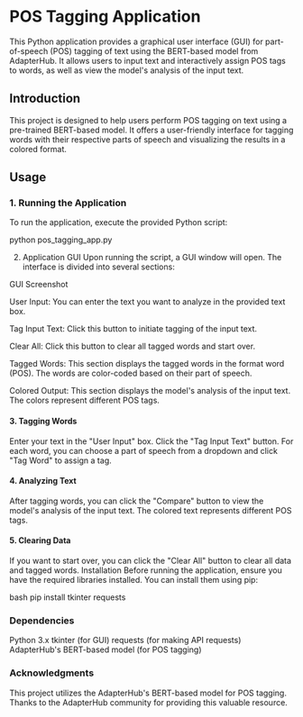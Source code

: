 # POS Tagging Application

This Python application provides a graphical user interface (GUI) for part-of-speech (POS) tagging of text using the BERT-based model from AdapterHub. It allows users to input text and interactively assign POS tags to words, as well as view the model's analysis of the input text.

## Introduction

This project is designed to help users perform POS tagging on text using a pre-trained BERT-based model. It offers a user-friendly interface for tagging words with their respective parts of speech and visualizing the results in a colored format.

## Usage

### 1. Running the Application

To run the application, execute the provided Python script:


python pos_tagging_app.py


2. Application GUI
Upon running the script, a GUI window will open. The interface is divided into several sections:

GUI Screenshot

User Input: You can enter the text you want to analyze in the provided text box.

Tag Input Text: Click this button to initiate tagging of the input text.

Clear All: Click this button to clear all tagged words and start over.

Tagged Words: This section displays the tagged words in the format word (POS). The words are color-coded based on their part of speech.

Colored Output: This section displays the model's analysis of the input text. The colors represent different POS tags.

#### 3. Tagging Words
Enter your text in the "User Input" box.
Click the "Tag Input Text" button.
For each word, you can choose a part of speech from a dropdown and click "Tag Word" to assign a tag.

#### 4. Analyzing Text

After tagging words, you can click the "Compare" button to view the model's analysis of the input text. The colored text represents different POS tags.

#### 5. Clearing Data
If you want to start over, you can click the "Clear All" button to clear all data and tagged words.
Installation
Before running the application, ensure you have the required libraries installed. You can install them using pip:

bash
pip install tkinter requests
### Dependencies

Python 3.x
tkinter (for GUI)
requests (for making API requests)
AdapterHub's BERT-based model (for POS tagging)


### Acknowledgments
This project utilizes the AdapterHub's BERT-based model for POS tagging. Thanks to the AdapterHub community for providing this valuable resource.